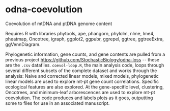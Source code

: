 # odna-coevolution
Coevolution of mtDNA and ptDNA genome content

Requires R with libraries phytools, ape, phangorn, phylolm, nlme, lme4, pheatmap, Oncotree, igraph, ggplot2, ggpubr, ggrepel, ggtree, ggtreeExtra, ggVennDiagram.

Phylogenetic information, gene counts, and gene contents are pulled from a previous project https://github.com/StochasticBiology/odna-loss -- these are the `.csv` datafiles. `coevol-loop.R`, the main analysis code, loops through several different subsets of the complete dataset and works through the analysis: Naive and corrected linear models, mixed models, phylogenetic linear models are used to explore mt-pt gene count correlations. Specific ecological features are also explored. At the gene-specific level, clustering, Oncotrees, and minimum-leaf arborescences are used to explore mt-pt coevolution. The code produces and labels plots as it goes, outputting some to files for use in an associated manuscript.
